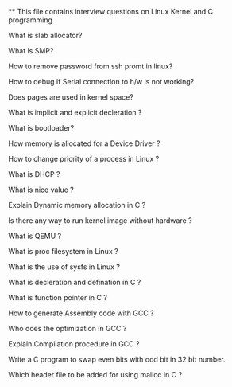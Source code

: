 ** This file contains interview questions on Linux Kernel and C programming


What is slab allocator?

What is SMP?

How to remove password from ssh promt in linux?

How to debug if Serial connection to h/w is not working?

Does pages are used in kernel space?

What is implicit and explicit decleration ?

What is bootloader? 

How memory is allocated for a Device Driver ?

How to change priority of a process in Linux ?

What is DHCP ?

What is nice value ?

Explain Dynamic memory allocation in C ?

Is there any way to run kernel image without hardware ?

What is QEMU ?

What is proc filesystem in Linux ?

What is the use of sysfs in Linux ?

What is decleration and defination in C ?

What is function pointer in C ?

How to generate Assembly code with GCC ?

Who does the optimization in GCC ?

Explain Compilation procedure in GCC ?

Write a C program to swap even bits with odd bit in 32 bit number.

Which header file to be added for using malloc in C ?

